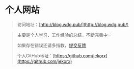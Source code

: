 # 个人网站

> 访问地址：[http://blog.wdg.pub/](http://blog.wdg.pub/)

> 主要是个人学习、工作经验的总结，不断完善中···
>
> 如果存在错误还请多指教，[提交反馈](https://github.com/jekorx/website/issues/new)
>
> 个人GitHub地址：[https://github.com/jekorx](https://github.com/jekorx)



